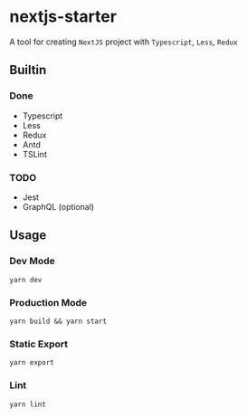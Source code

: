 # nextjs-starter
A tool for creating `NextJS` project with `Typescript`, `Less`, `Redux`


## Builtin
### Done
- Typescript
- Less
- Redux
- Antd
- TSLint
### TODO
- Jest
- GraphQL (optional)

## Usage
### Dev Mode
```
yarn dev
```
### Production Mode
```
yarn build && yarn start
```
### Static Export
```
yarn export
```
### Lint
```
yarn lint
```
